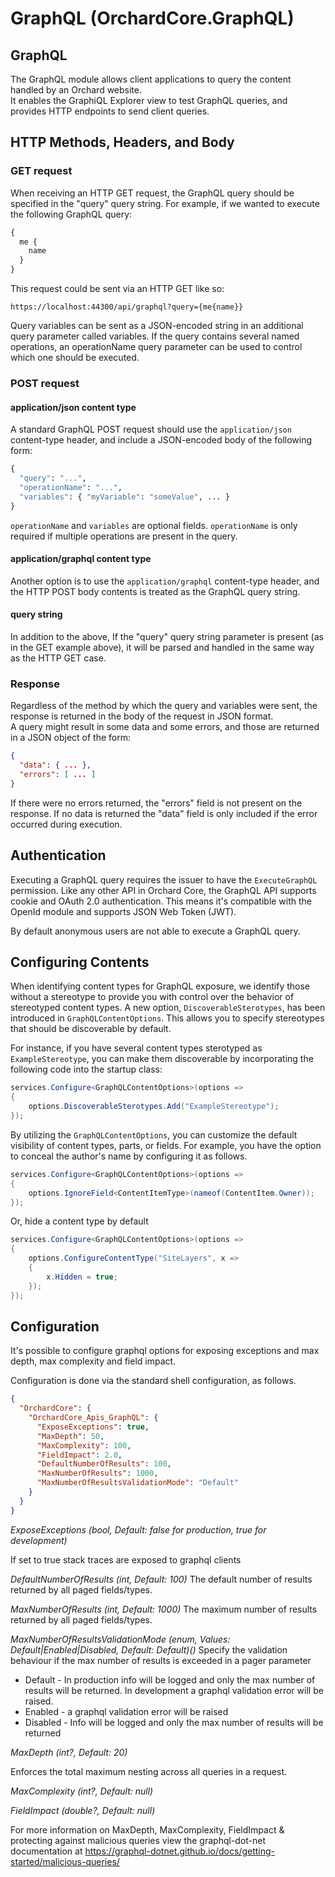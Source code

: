 # GraphQL (OrchardCore.GraphQL)

## GraphQL

The GraphQL module allows client applications to query the content handled by an Orchard website.  
It enables the GraphiQL Explorer view to test GraphQL queries, and provides HTTP endpoints to send client queries.

## HTTP Methods, Headers, and Body

### GET request

When receiving an HTTP GET request, the GraphQL query should be specified in the "query" query string. For example, if we wanted to execute the following GraphQL query:

```graphql
{
  me {
    name
  }
}
```

This request could be sent via an HTTP GET like so:

`https://localhost:44300/api/graphql?query={me{name}}`

Query variables can be sent as a JSON-encoded string in an additional query parameter called variables. If the query contains several named operations, an operationName query parameter can be used to control which one should be executed.

### POST request

#### application/json content type

A standard GraphQL POST request should use the `application/json` content-type header, and include a JSON-encoded body of the following form:

```graphql
{
  "query": "...",
  "operationName": "...",
  "variables": { "myVariable": "someValue", ... }
}
```

`operationName` and `variables` are optional fields. `operationName` is only required if multiple operations are present in the query.

#### application/graphql content type

Another option is to use the `application/graphql` content-type header, and the HTTP POST body contents is treated as the GraphQL query string.

#### query string

In addition to the above, If the "query" query string parameter is present (as in the GET example above), it will be parsed and handled in the same way as the HTTP GET case.

### Response

Regardless of the method by which the query and variables were sent, the response is returned in the body of the request in JSON format.  
A query might result in some data and some errors, and those are returned in a JSON object of the form:

```json
{
  "data": { ... },
  "errors": [ ... ]
}
```

If there were no errors returned, the "errors" field is not present on the response.
If no data is returned the "data" field is only included if the error occurred during execution.

## Authentication

Executing a GraphQL query requires the issuer to have the `ExecuteGraphQL` permission. Like any other API in Orchard Core, the GraphQL API supports
cookie and OAuth 2.0 authentication. This means it's compatible with the OpenId module and supports JSON Web Token (JWT).

By default anonymous users are not able to execute a GraphQL query.

## Configuring Contents

When identifying content types for GraphQL exposure, we identify those without a stereotype to provide you with control over the behavior of stereotyped content types. A new option, `DiscoverableSterotypes`, has been introduced in `GraphQLContentOptions`. This allows you to specify stereotypes that should be discoverable by default.

For instance, if you have several content types sterotyped as `ExampleStereotype`, you can make them discoverable by incorporating the following code into the startup class:

```csharp
services.Configure<GraphQLContentOptions>(options =>
{
    options.DiscoverableSterotypes.Add("ExampleStereotype");
});
```

By utilizing the `GraphQLContentOptions`, you can customize the default visibility of content types, parts, or fields. For example, you have the option to conceal the author's name by configuring it as follows.

```csharp
services.Configure<GraphQLContentOptions>(options =>
{
    options.IgnoreField<ContentItemType>(nameof(ContentItem.Owner));
});
```

Or, hide a content type by default

```csharp
services.Configure<GraphQLContentOptions>(options =>
{
    options.ConfigureContentType("SiteLayers", x =>
    {
        x.Hidden = true;
    });
});
```

## Configuration

It's possible to configure graphql options for exposing exceptions and max depth, max complexity and field impact.

Configuration is done via the standard shell configuration, as follows.

```json
{
  "OrchardCore": {
    "OrchardCore_Apis_GraphQL": {
      "ExposeExceptions": true,
      "MaxDepth": 50, 
      "MaxComplexity": 100, 
      "FieldImpact": 2.0,
      "DefaultNumberOfResults": 100,
      "MaxNumberOfResults": 1000,
      "MaxNumberOfResultsValidationMode": "Default"
    }
  }
}
```

*ExposeExceptions (bool, Default: false for production, true for development)*

If set to true stack traces are exposed to graphql clients

*DefaultNumberOfResults (int, Default: 100)*
The default number of results returned by all paged fields/types.

*MaxNumberOfResults (int, Default: 1000)*
The maximum number of results returned by all paged fields/types.

*MaxNumberOfResultsValidationMode (enum, Values: Default|Enabled|Disabled, Default: Default)()*
Specify the validation behaviour if the max number of results is exceeded in a pager parameter

* Default - In production info will be logged and only the max number of results will be returned. In development a graphql validation error will be raised.
* Enabled - a graphql validation error will be raised
* Disabled - Info will be logged and only the max number of results will be returned

*MaxDepth (int?, Default: 20)*

Enforces the total maximum nesting across all queries in a request.

*MaxComplexity (int?, Default: null)*

*FieldImpact (double?, Default: null)*

For more information on MaxDepth, MaxComplexity, FieldImpact & protecting against malicious queries view the graphql-dot-net documentation at <https://graphql-dotnet.github.io/docs/getting-started/malicious-queries/>

